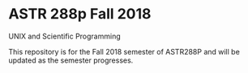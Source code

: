 # ASTR 288p Fall 2018
UNIX and Scientific Programming

This repository is for the Fall 2018 semester of ASTR288P and will be updated as the semester progresses.
